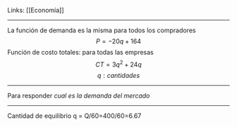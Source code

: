 Links: [[Economía]]
___

La función de demanda es la misma para todos los compradores
$$P=-20q+164$$
Función de costo totales: para todas las empresas
$$CT=3q^2+24q$$
$$q: cantidades$$
___
Para responder *cual es la demanda del mercado*

___
Cantidad de equilibrio
q = Q/60=400/60=6.67
